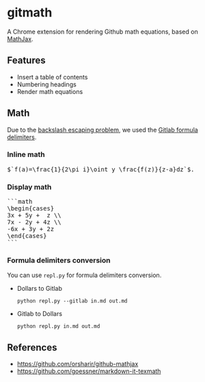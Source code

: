 # gitmath

A Chrome extension for rendering Github math equations, based on [MathJax](https://www.mathjax.org/).

## Features

- Insert a table of contents
- Numbering headings
- Render math equations

## Math

Due to the [backslash escaping problem](https://docs.github.com/en/github/writing-on-github/getting-started-with-writing-and-formatting-on-github/basic-writing-and-formatting-syntax#ignoring-markdown-formatting), we used the [Gitlab formula delimiters](https://docs.gitlab.com/ee/user/markdown.html#math).

### Inline math

<pre>
$`f(a)=\frac{1}{2\pi i}\oint_y \frac{f(z)}{z-a}dz`$.
</pre>

### Display math

<pre>
```math
\begin{cases}
3x + 5y +  z \\
7x - 2y + 4z \\
-6x + 3y + 2z
\end{cases}
```
</pre>

### Formula delimiters conversion

You can use `repl.py` for formula delimiters conversion.

- Dollars to Gitlab

  ```console
  python repl.py --gitlab in.md out.md
  ```

- Gitlab to Dollars

  ```console
  python repl.py in.md out.md
  ```

## References

- <https://github.com/orsharir/github-mathjax>
- <https://github.com/goessner/markdown-it-texmath>
